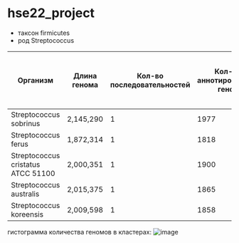 # hse22_project
- таксон firmicutes
- род Streptococcus

|Организм|Длина генома|Кол-во последовательностей| Кол-во аннотированных генов|Процент генома, который занимают все аннотированные гены|Кол-во участков Z-ДНК с zh-score > 500| Общая длина участков Z-ДНК с zh-score > 500|
|-|-|-|-|-|-|-| 
|Streptococcus sobrinus|2,145,290|1|1977|82.71%|413|4166|
|Streptococcus ferus|1,872,314|1|1818|89.38%|1154|11374|
|Streptococcus cristatus ATCC 51100|2,000,351|1|1900|88.00%|1616|15884|
|Streptococcus australis|2,015,375|1|1865|87.82%|1546|15320|
|Streptococcus koreensis|2,009,598|1|1858|87.81%|1502|14812|


гистограмма количества геномов в кластерах: ![image](https://user-images.githubusercontent.com/92381120/173234393-8cec6d48-2cd8-4a7a-8c4c-7fab15a7c343.png)
